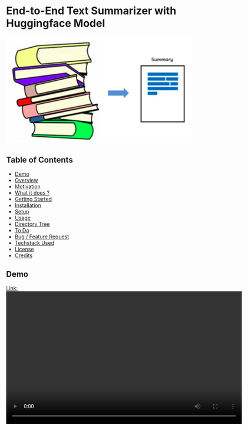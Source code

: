 # End-to-End Text Summarizer with Huggingface Model
![](text_summarizer.png)

## Table of Contents
  * [Demo](#demo)
  * [Overview](#overview)
  * [Motivation](#motivation)
  * [What it does ?](#what_it_does?)
  * [Getting Started](#Getting_started)
  * [Installation](##installation)
  * [Setup](##setup)
  * [Usage](#usage)
  * [Directory Tree](#directory-tree)
  * [To Do](#to-do)
  * [Bug / Feature Request](#bug---feature-request)
  * [Techstack Used](#techstack-used)
  * [License](#license)
  * [Credits](#credits)

## Demo
[Link:](Project_Demo_Showcase.mp4)
<video width="640" height="360" controls>
  <source src="Project_Demo_Showcase.mp4" type="video/mp4">
</video>


